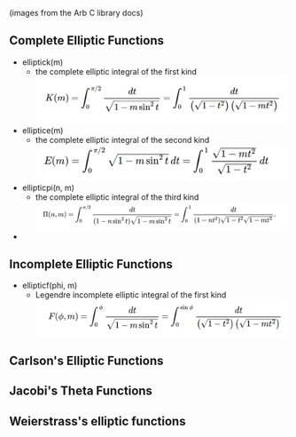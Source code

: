 (images from the Arb C library docs)

## Complete Elliptic Functions

- elliptick(m)
    - the complete elliptic integral of the first kind
     ![elliptick](assets/elliptic_k.png) 
- elliptice(m)
    - the complete elliptic integral of the second kind
   ![elliptice](assets/elliptice.png)
- ellipticpi(n, m)
    - the complete elliptic integral of the third kind
   ![ellipticpi](assets/ellipticpi.png)
-    
## Incomplete Elliptic Functions

- ellipticf(phi, m)
    - Legendre incomplete elliptic integral of the first kind
      ![ellipticf](assets/ellipticf.png)

## Carlson's Elliptic Functions


## Jacobi's Theta Functions


## Weierstrass's elliptic functions
